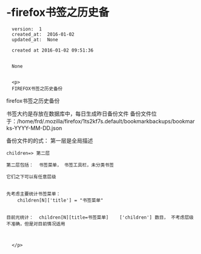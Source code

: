 
  # -firefox书签之历史备

      version:  1
      created_at:  2016-01-02
      updated_at:  None

      created at 2016-01-02 09:51:36 


      None


      <p>
      FIREFOX书签之历史备份
firefox书签之历史备份

书签大约是存放在数据库中，每日生成昨日备份文件
备份文件位于：/home/frd/.mozilla/firefox/1ts2kf7s.default/bookmarkbackups/bookmarks-YYYY-MM-DD.json



备份文件的的式： 
	第一层是全局描述 
	 
	children=> 第二层 
	 
	第二层包括：  书签菜单， 书签工具栏，未分类书签 
	 
	它们之下可以有任意层级 
	 
	 
	先考虑主要统计书签菜单： 
		children[N]['title'] = "书签菜单" 
		 
		 
	目前光统计：  children[N][title=书签菜单]    ['children'] 数目， 不考虑层级 
	不准确，但是对目前情况适用 
	 
	

      </p>

  